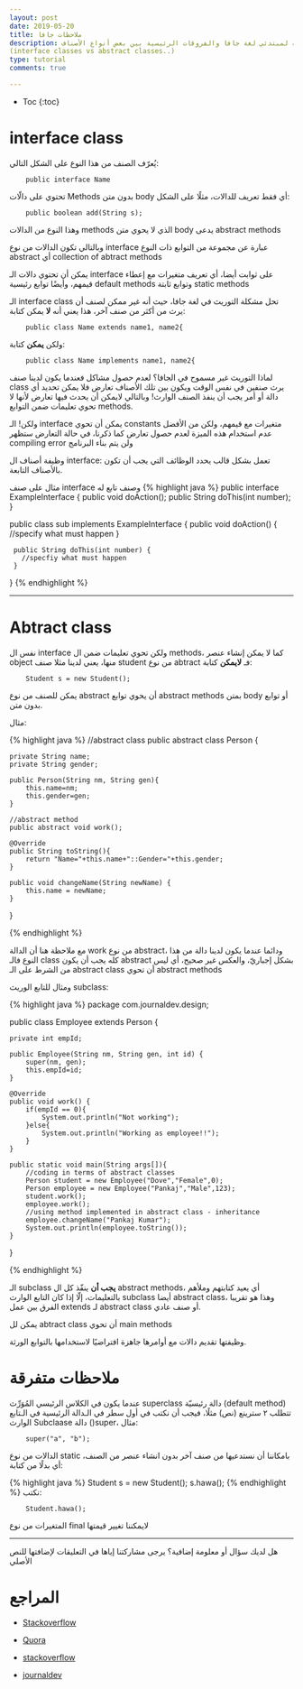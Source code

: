 ```yaml
---
layout: post
date: 2019-05-20
title: ملاحظات جافا
description: ملاحظات هامة لمبتدئي لغة جافا والفروقات الرئيسية بين بعض أنواع الأصناف 
(interface classes vs abstract classes..)
type: tutorial
comments: true

---
```


* Toc
{:toc}


# interface class
يُعرّف الصنف من هذا النوع على الشكل التالي:

		public interface Name

تحتوي على دالّات Methods بدون متن body أي فقط تعريف للدالات، مثلًا على الشكل:

		public boolean add(String s);

وهذا النوع من الدالات methods الذي لا يحوي متن body يدعى abstract methods

وبالتالي تكون الدالات من نوع interface عبارة عن مجموعة من التوابع ذات النوع abstract أي collection of abtract methods

يمكن أن تحتوي دالات الـ interface على ثوابت أيضا، أي تعريف متغيرات مع إعطاء قيمهم، وأيضًا توابع رئيسية default methods وتوابع ثابتة static methods 

الـ interface class تحل مشكلة التوريث في لغة جافا، حيث أنه غير ممكن لصنف أن يرث من أكثر من صنف آخر، هذا يعني أنه **لا** يمكن كتابة:

		public class Name extends name1, name2{

ولكن **يمكن** كتابة:

		public class Name implements name1, name2{

لماذا التوريث غير مسموح في الجافا؟ لعدم حصول مشاكل فعندما يكون لدينا صنف class يرث صنفين في نفس الوقت ويكون بين تلك الأصناف تعارض فلا يمكن تحديد أي دالة أو أمر يجب أن ينفذ الصنف الوارث! وبالتالي  لايمكن أن يحدث فيها تعارض ﻷنها لا تحوي تعليمات ضمن التوابع methods.

ولكن! الـ interface يمكن أن تحوي constants متغيرات مع قيمهم، ولكن من الأفضل عدم استخدام هذه الميزة لعدم حصول تعارض كما ذكرنا، في حالة التعارض ستظهر  compiling error
ولن يتم بناء البرنامج

وظيفة أصناف ال interface:  تعمل بشكل قالب يحدد الوظائف التي يجب أن تكون بالأصناف التابعة.

مثال على صنف interface وصنف تابع له
{% highlight java %}
 public interface ExampleInterface {
    public void doAction();
    public String doThis(int number);
 }

 public class sub implements ExampleInterface {
     public void doAction() {
       //specify what must happen
     }

     public String doThis(int number) {
       //specfiy what must happen
     }
 }
{% endhighlight %} 

 
*******

# Abtract class

نفس ال interface ولكن تحوي تعليمات ضمن ال methods، كما لا يمكن إنشاء عنصر object منها، يعني لدينا مثلا صنف student من نوع abtract فـ **لايمكن** كتابة:

		Student s = new Student();

يمكن للصنف من نوع abstract أن يحوي توابع abstract methods بمتن body أو توابع بدون متن.

مثال:

{% highlight java %}
//abstract class
public abstract class Person {
	
	private String name;
	private String gender;
	
	public Person(String nm, String gen){
		this.name=nm;
		this.gender=gen;
	}
	
	//abstract method
	public abstract void work();
	
	@Override
	public String toString(){
		return "Name="+this.name+"::Gender="+this.gender;
	}

	public void changeName(String newName) {
		this.name = newName;
	}	
}

{% endhighlight %} 

مع ملاحظة هنا أن الدالة work من نوع abstract، ودائما عندما يكون لدينا دالة من هذا النوع فالـ class كله يجب أن يكون abstract بشكل إجباريّ، والعكس غير صحيح، أي ليس من الشرط على الـ  abstract class أن تحوي abstract methods

 

ومثال للتابع الوريث subclass:

{% highlight java %}
package com.journaldev.design;

public class Employee extends Person {
	
	private int empId;
	
	public Employee(String nm, String gen, int id) {
		super(nm, gen);
		this.empId=id;
	}

	@Override
	public void work() {
		if(empId == 0){
			System.out.println("Not working");
		}else{
			System.out.println("Working as employee!!");
		}
	}
	
	public static void main(String args[]){
		//coding in terms of abstract classes
		Person student = new Employee("Dove","Female",0);
		Person employee = new Employee("Pankaj","Male",123);
		student.work();
		employee.work();
		//using method implemented in abstract class - inheritance
		employee.changeName("Pankaj Kumar");
		System.out.println(employee.toString());
	}

}

{% endhighlight %} 


الـ subclass **يجب أن** ينفّذ كل ال abstract methods، أي يعيد كتابتهم وملأهم بالتعليمات، إلّا إذا كان التابع الوارث subclass أيضا abstract class، وهذا هو تقريبا الفرق بين عمل extends لـ abstract class أو صنف عادي.

يمكن لل abtract class أن تحوي main methods

وظيفتها تقديم دالات مع أوامرها جاهزة افتراضيًا لاستخدامها بالتوابع الورثة.

# ملاحظات متفرقة

عندما يكون في الكلاس الرئيسي المُوَرِّث superclass دالة رئيسيّة (default method) تتطلب ٢ سترينع (نص) مثلًا، فيجب أن نكتب في أول سطر في الـدالة الرئيسية في الـتابع الوارث Subclaase دالة ()super، مثال:

		super("a", "b");


الدالات من نوع static بامكاننا أن نستدعيها من صنف آخر بدون انشاء عنصر من الصنف، أي بدلًا من كتابة:

{% highlight java %}
Student s = new Student();
s.hawa();
{% endhighlight %} 
نكتب:


		Student.hawa();

المتغيرات من نوع final لايمكننا تغيير قيمتها

*****************

هل لديك سؤال أو معلومة إضافية؟ يرجى مشاركتنا إياها في التعليقات لإضافتها للنص الأصلي

# المراجع

* [Stackoverflow](https://stackoverflow.com/questions/10839131/implements-vs-extends-when-to-use-whats-the-difference)

* [Quora](https://www.quora.com/What-is-the-need-of-interface-in-Java)

* [stackoverflow](https://stackoverflow.com/questions/8064322/what-is-difference-to-extend-abstract-class-and-non-abstract-class)
* [journaldev](https://www.journaldev.com/1582/abstract-class-in-java)



